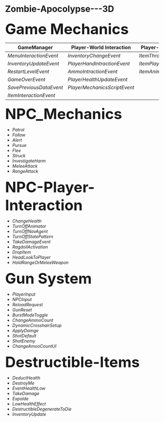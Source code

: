 # Zombie-Apocolypse---3D


<font size="+20"> **Game Mechanics** </font>

|     **GameManager**       |    **Player-World Interaction**   |   **Player-Item Instruction**  |
| ------------------------  |  -------------------------------- |  ---------------------------   |
| *MenuInteractionEvent*    | *InventoryChangeEvent*            | *ItemThrowAndPickEvent*        |
| *InventoryUpdateEvent*    | *PlayerHandIntractionEvent*       | *ItemPlayerIntractionEvent*    |
| *RestartLevelEvent*       | *AmmoIntractionEvent*             | *ItemAnimationSystem*          |
| *GameOverEvent*           | *PlayerHealthUpdateEvent*         |                                |
| *SavePreviousDataEvent*   | *PlayerMechanicsScriptEvent*      |                                |
| *ItemInteractionEvent*    |                                   |                                |

<font size="+20"> **NPC_Mechanics** </font>
- *Patrol*
- *Follow*
- *Alert*
- *Pursue*
- *Flee*
- *Struck*
- *InvestigateHarm*
- *MeleeAttack*
- *RangeAttack*

 <font size="+20"> **NPC-Player-Interaction**</font>
 - *ChangeHealth*
 - *TurnOffAnimator*
 - *TurnOffNavAgent*
 - *TurnOffStatePattern*
 - *TakeDamageEvent*
 - *RagdollActivation*
 - *DropItem*
 - *HeadLookToPlayer*
 - *HoldRangeOrMeleeWeapon*


<font size="+20"> **Gun System**</font>
 - *PlayerInput*
 - *NPCInput*
 - *ReloadRequest*
 - *GunReset*
 - *BurstModeToggle*
 - *ChangeAmmoCount*
 - *DynamicCrosshairSetup*
 - *ApplyDamge*
 - *ShotDefault*
 - *ShotEnemy*
 - *ChangeAmooCountUI*


 <font size="+20"> **Destructible-Items**</font>
 - *DeductHealth*
 - *DestroyMe*
 - *EventHealthLow*
 - *TakeDamage*
 - *Expolde*
 - *LowHealthEffect*
 - *DestructibleDegenerateToDie*
 - *InventoryUpdate*
